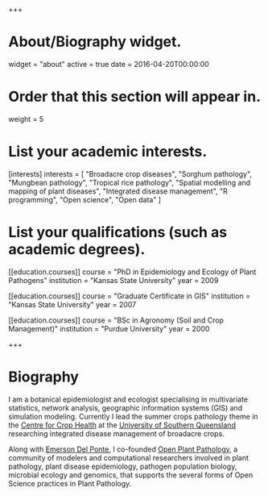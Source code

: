 +++
# About/Biography widget.
widget = "about"
active = true
date = 2016-04-20T00:00:00

# Order that this section will appear in.
weight = 5

# List your academic interests.
  [interests]
  interests = [
    "Broadacre crop diseases",
    "Sorghum pathology",
    "Mungbean pathology",
    "Tropical rice pathology",
    "Spatial modelling and mapping of plant diseases",
    "Integrated disease management",
    "R programming",
    "Open science",
    "Open data"
    ]

# List your qualifications (such as academic degrees).
  [[education.courses]]
  course = "PhD in Epidemiology and Ecology of Plant Pathogens"
  institution = "Kansas State University"
  year = 2009
  
  [[education.courses]]
  course = "Graduate Certificate in GIS"
  institution = "Kansas State University"
  year = 2007
  
  [[education.courses]]
  course = "BSc in Agronomy (Soil and Crop Management)"
  institution = "Purdue University"
  year = 2000
 
+++

# Biography

  I am a botanical epidemiologist and ecologist specialising in multivariate
  statistics, network analysis, geographic information systems (GIS) and
  simulation modeling. Currently I lead the summer crops pathology theme in the
  [Centre for Crop Health](https://www.facebook.com/CCHUSQ/)
  at the [University of Southern Queensland](https://www.usq.edu.au)
  researching integrated disease management of broadacre crops.
  
  Along with [Emerson Del Ponte](https://delpontelab.netlify.com), I co-founded
  [Open Plant Pathology](https://www.openplantpathology.org/), a community
  of modelers and computational researchers involved in plant pathology, plant
  disease epidemiology, pathogen population biology, microbial ecology and
  genomics, that supports the several forms of Open Science practices in Plant
  Pathology.
